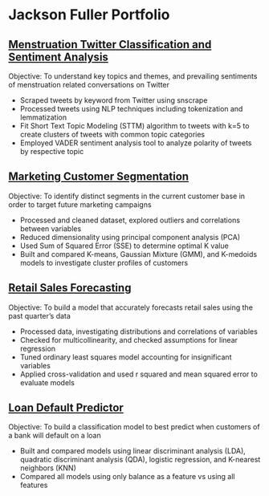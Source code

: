 # Jackson Fuller Portfolio

## [Menstruation Twitter Classification and Sentiment Analysis](https://github.com/LoveYourMenses/twitter-attitudes/)
Objective: To understand key topics and themes, and prevailing sentiments of menstruation related conversations on Twitter
- Scraped tweets by keyword from Twitter using snscrape
- Processed tweets using NLP techniques including tokenization and lemmatization
- Fit Short Text Topic Modeling (STTM) algorithm to tweets with k=5 to create clusters of tweets with common topic categories
- Employed VADER sentiment analysis tool to analyze polarity of tweets by respective topic

## [Marketing Customer Segmentation](https://github.com/jacksondfuller/customer_segmentation)
Objective: To identify distinct segments in the current customer base in order to target future marketing campaigns
- Processed and cleaned dataset, explored outliers and correlations between variables
- Reduced dimensionality using principal component analysis (PCA)
- Used Sum of Squared Error (SSE) to determine optimal K value
- Built and compared K-means, Gaussian Mixture (GMM), and K-medoids models to investigate cluster profiles of customers

## [Retail Sales Forecasting](https://github.com/jacksondfuller/retail_sales)
Objective: To build a model that accurately forecasts retail sales using the past quarter’s data
- Processed data, investigating distributions and correlations of variables
- Checked for multicollinearity, and checked assumptions for linear regression
- Tuned ordinary least squares model accounting for insignificant variables
- Applied cross-validation and used r squared and mean squared error to evaluate models

## [Loan Default Predictor](https://github.com/jacksondfuller/loan_default)
Objective: To build a classification model to best predict when customers of a bank will default on a loan
- Built and compared models using linear discriminant analysis (LDA), quadratic discriminant analysis (QDA), logistic regression, and K-nearest neighbors (KNN)
- Compared all models using only balance as a feature vs using all features
